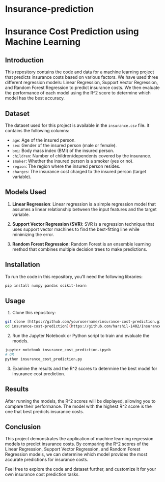# Insurance-prediction

# Insurance Cost Prediction using Machine Learning



## Introduction

This repository contains the code and data for a machine learning project that predicts insurance costs based on various factors. We have used three different regression models: Linear Regression, Support Vector Regression, and Random Forest Regression to predict insurance costs. We then evaluate the performance of each model using the R^2 score to determine which model has the best accuracy.

## Dataset

The dataset used for this project is available in the `insurance.csv` file. It contains the following columns:

- `age`: Age of the insured person.
- `sex`: Gender of the insured person (male or female).
- `bmi`: Body mass index (BMI) of the insured person.
- `children`: Number of children/dependents covered by the insurance.
- `smoker`: Whether the insured person is a smoker (yes or no).
- `region`: The region where the insured person resides.
- `charges`: The insurance cost charged to the insured person (target variable).

## Models Used

1. **Linear Regression**: Linear regression is a simple regression model that assumes a linear relationship between the input features and the target variable.

2. **Support Vector Regression (SVR)**: SVR is a regression technique that uses support vector machines to find the best-fitting line while minimizing the error.

3. **Random Forest Regression**: Random Forest is an ensemble learning method that combines multiple decision trees to make predictions.

## Installation

To run the code in this repository, you'll need the following libraries:

```bash
pip install numpy pandas scikit-learn
```

## Usage

1. Clone this repository:

```bash
git clone [https://github.com/yourusername/insurance-cost-prediction.git
cd insurance-cost-prediction](https://github.com/harshil-1402/Insurance-prediction)
```

2. Run the Jupyter Notebook or Python script to train and evaluate the models.

```bash
jupyter notebook insurance_cost_prediction.ipynb
# OR
python insurance_cost_prediction.py
```

3. Examine the results and the R^2 scores to determine the best model for insurance cost prediction.

## Results

After running the models, the R^2 scores will be displayed, allowing you to compare their performance. The model with the highest R^2 score is the one that best predicts insurance costs.

## Conclusion

This project demonstrates the application of machine learning regression models to predict insurance costs. By comparing the R^2 scores of the Linear Regression, Support Vector Regression, and Random Forest Regression models, we can determine which model provides the most accurate predictions for insurance costs.

Feel free to explore the code and dataset further, and customize it for your own insurance cost prediction tasks.
